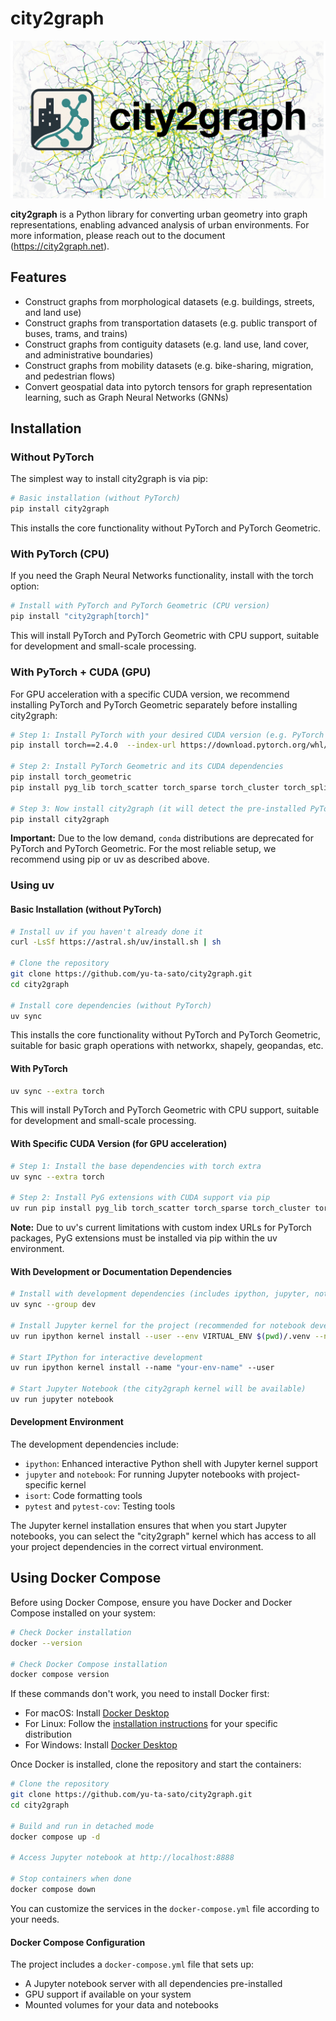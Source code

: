 # city2graph

  <img src="docs/source/_static/social_preview.png" alt="city2graph logo">

**city2graph** is a Python library for converting urban geometry into graph representations, enabling advanced analysis of urban environments. For more information, please reach out to the document (https://city2graph.net).

## Features

- Construct graphs from morphological datasets (e.g. buildings, streets, and land use)
- Construct graphs from transportation datasets (e.g. public transport of buses, trams, and trains)
- Construct graphs from contiguity datasets (e.g. land use, land cover, and administrative boundaries)
- Construct graphs from mobility datasets (e.g. bike-sharing, migration, and pedestrian flows)
- Convert geospatial data into pytorch tensors for graph representation learning, such as Graph Neural Networks (GNNs)


## Installation

### Without PyTorch

The simplest way to install city2graph is via pip:

```bash
# Basic installation (without PyTorch)
pip install city2graph
```

This installs the core functionality without PyTorch and PyTorch Geometric.

### With PyTorch (CPU)

If you need the Graph Neural Networks functionality, install with the torch option:

```bash
# Install with PyTorch and PyTorch Geometric (CPU version)
pip install "city2graph[torch]"
```

This will install PyTorch and PyTorch Geometric with CPU support, suitable for development and small-scale processing.

### With PyTorch + CUDA (GPU)

For GPU acceleration with a specific CUDA version, we recommend installing PyTorch and PyTorch Geometric separately before installing city2graph:

```bash
# Step 1: Install PyTorch with your desired CUDA version (e.g. PyTorch 2.4.0 + CUDA 12.1)
pip install torch==2.4.0  --index-url https://download.pytorch.org/whl/cu121

# Step 2: Install PyTorch Geometric and its CUDA dependencies
pip install torch_geometric
pip install pyg_lib torch_scatter torch_sparse torch_cluster torch_spline_conv -f https://data.pyg.org/whl/torch-2.4.0+cu121.html

# Step 3: Now install city2graph (it will detect the pre-installed PyTorch)
pip install city2graph
```

**Important:** Due to the low demand, `conda` distributions are deprecated for PyTorch and PyTorch Geometric. For the most reliable setup, we recommend using pip or uv as described above.

### Using uv

#### Basic Installation (without PyTorch)

```bash
# Install uv if you haven't already done it
curl -LsSf https://astral.sh/uv/install.sh | sh

# Clone the repository
git clone https://github.com/yu-ta-sato/city2graph.git
cd city2graph

# Install core dependencies (without PyTorch)
uv sync
```

This installs the core functionality without PyTorch and PyTorch Geometric, suitable for basic graph operations with networkx, shapely, geopandas, etc.

#### With PyTorch

```bash
uv sync --extra torch
```

This will install PyTorch and PyTorch Geometric with CPU support, suitable for development and small-scale processing.

#### With Specific CUDA Version (for GPU acceleration)

```bash
# Step 1: Install the base dependencies with torch extra
uv sync --extra torch

# Step 2: Install PyG extensions with CUDA support via pip
uv run pip install pyg_lib torch_scatter torch_sparse torch_cluster torch_spline_conv -f https://data.pyg.org/whl/torch-2.4.0+cu121.html
```

**Note:** Due to uv's current limitations with custom index URLs for PyTorch packages, PyG extensions must be installed via pip within the uv environment.

#### With Development or Documentation Dependencies

```bash
# Install with development dependencies (includes ipython, jupyter, notebook, and code formatting tools)
uv sync --group dev

# Install Jupyter kernel for the project (recommended for notebook development)
uv run ipython kernel install --user --env VIRTUAL_ENV $(pwd)/.venv --name=city2gragh-uv

# Start IPython for interactive development
uv run ipython kernel install --name "your-env-name" --user

# Start Jupyter Notebook (the city2graph kernel will be available)
uv run jupyter notebook
```

#### Development Environment

The development dependencies include:
- `ipython`: Enhanced interactive Python shell with Jupyter kernel support
- `jupyter` and `notebook`: For running Jupyter notebooks with project-specific kernel
- `isort`: Code formatting tools
- `pytest` and `pytest-cov`: Testing tools

The Jupyter kernel installation ensures that when you start Jupyter notebooks, you can select the "city2graph" kernel which has access to all your project dependencies in the correct virtual environment.

## Using Docker Compose

Before using Docker Compose, ensure you have Docker and Docker Compose installed on your system:

```bash
# Check Docker installation
docker --version

# Check Docker Compose installation
docker compose version
```

If these commands don't work, you need to install Docker first:
- For macOS: Install [Docker Desktop](https://www.docker.com/products/docker-desktop)
- For Linux: Follow the [installation instructions](https://docs.docker.com/engine/install/) for your specific distribution
- For Windows: Install [Docker Desktop](https://www.docker.com/products/docker-desktop)

Once Docker is installed, clone the repository and start the containers:

```bash
# Clone the repository
git clone https://github.com/yu-ta-sato/city2graph.git
cd city2graph

# Build and run in detached mode
docker compose up -d

# Access Jupyter notebook at http://localhost:8888

# Stop containers when done
docker compose down
```

You can customize the services in the `docker-compose.yml` file according to your needs.

#### Docker Compose Configuration

The project includes a `docker-compose.yml` file that sets up:
- A Jupyter notebook server with all dependencies pre-installed
- GPU support if available on your system
- Mounted volumes for your data and notebooks
